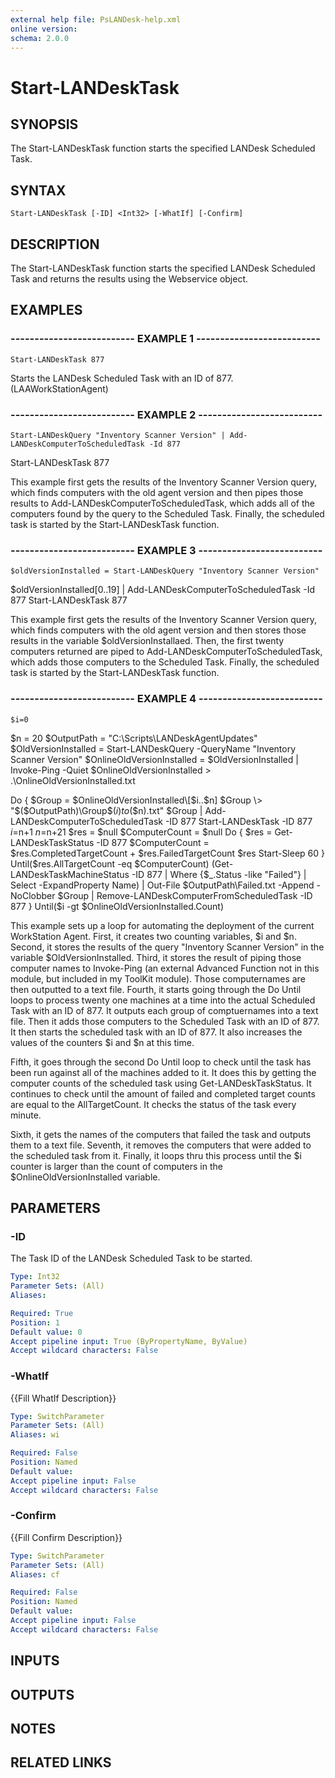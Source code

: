 ```yaml
---
external help file: PsLANDesk-help.xml
online version: 
schema: 2.0.0
---
```


# Start-LANDeskTask
## SYNOPSIS
The Start-LANDeskTask function starts the specified LANDesk Scheduled Task.

## SYNTAX

```
Start-LANDeskTask [-ID] <Int32> [-WhatIf] [-Confirm]
```

## DESCRIPTION
The Start-LANDeskTask function starts the specified LANDesk Scheduled Task and returns the results using the Webservice object.

## EXAMPLES

### -------------------------- EXAMPLE 1 --------------------------
```
Start-LANDeskTask 877
```

Starts the LANDesk Scheduled Task with an ID of 877.
(LAAWorkStationAgent)

### -------------------------- EXAMPLE 2 --------------------------
```
Start-LANDeskQuery "Inventory Scanner Version" | Add-LANDeskComputerToScheduledTask -Id 877
```

Start-LANDeskTask 877

This example first gets the results of the Inventory Scanner Version query, which finds computers with the old agent version and then pipes those
results to Add-LANDeskComputerToScheduledTask, which adds all of the computers found by the query to the Scheduled Task.
Finally, the scheduled task is started by the Start-LANDeskTask function.

### -------------------------- EXAMPLE 3 --------------------------
```
$oldVersionInstalled = Start-LANDeskQuery "Inventory Scanner Version"
```

$oldVersionInstalled\[0..19\] | Add-LANDeskComputerToScheduledTask -Id 877
Start-LANDeskTask 877

This example first gets the results of the Inventory Scanner Version query, which finds computers with the old agent version and then stores those
results in the variable $oldVersionInstallaed.
Then, the first twenty computers returned are piped to Add-LANDeskComputerToScheduledTask, which adds those computers to the Scheduled Task.
Finally, the scheduled task is started by the Start-LANDeskTask function.

### -------------------------- EXAMPLE 4 --------------------------
```
$i=0
```

$n = 20
         $OutputPath = "C:\Scripts\LANDeskAgentUpdates"
$OldVersionInstalled = Start-LANDeskQuery -QueryName "Inventory Scanner Version"
$OnlineOldVersionInstalled = $OldVersionInstalled | Invoke-Ping -Quiet
$OnlineOldVersionInstalled \> .\OnlineOldVersionInstalled.txt

Do
{
	$Group = $OnlineOldVersionInstalled\[$i..$n\]
	$Group \> "$($OutputPath)\Group$($i)to$($n).txt"
	$Group | Add-LANDeskComputerToScheduledTask -ID 877
	Start-LANDeskTask -ID 877
	$i=$n+1
	$n=$n+21
	$res = $null
	$ComputerCount = $null
	Do
	{
	    $res = Get-LANDeskTaskStatus -ID 877
	    $ComputerCount = $res.CompletedTargetCount + $res.FailedTargetCount
	    $res
	    Start-Sleep 60
	}
	Until($res.AllTargetCount -eq $ComputerCount)
	(Get-LANDeskTaskMachineStatus -ID 877 | Where {$_.Status -like "Failed"} | Select -ExpandProperty Name) | Out-File $OutputPath\Failed.txt -Append -NoClobber
	$Group | Remove-LANDeskComputerFromScheduledTask -ID 877
}
Until($i -gt $OnlineOldVersionInstalled.Count)

This example sets up a loop for automating the deployment of the current WorkStation Agent. 
First, it creates two counting variables, $i and $n. 
Second, it stores the results of the query "Inventory Scanner Version" in the variable $OldVersionInstalled. 
Third, it stores the result of piping those computer names to Invoke-Ping (an external Advanced Function not in this module, but included
in my ToolKit module).
Those computernames are then outputted to a text file. 
Fourth, it starts going through the Do Until loops to process twenty one machines at a time into the actual Scheduled Task with an ID
of 877.
It outputs each group of comptuernames into a text file.
Then it adds those computers to the Scheduled Task with an ID of 877.
It then starts the scheduled task with an ID of 877.
It also increases the values of the counters $i and $n at this time.

Fifth, it goes through the second Do Until loop to check until the task has been run against all of the machines added to it.
It does this 
by getting the computer counts of the scheduled task using Get-LANDeskTaskStatus.
It continues to check until the amount of failed and completed target counts
are equal to the AllTargetCount.
It checks the status of the task every minute.

Sixth, it gets the names of the computers that failed the task and outputs them to a text file.
Seventh, it removes the computers that were added to the scheduled task from it.
Finally, it loops thru this process until the $i counter is larger than the count of computers in the $OnlineOldVersionInstalled variable.

## PARAMETERS

### -ID
The Task ID of the LANDesk Scheduled Task to be started.

```yaml
Type: Int32
Parameter Sets: (All)
Aliases: 

Required: True
Position: 1
Default value: 0
Accept pipeline input: True (ByPropertyName, ByValue)
Accept wildcard characters: False
```

### -WhatIf
{{Fill WhatIf Description}}

```yaml
Type: SwitchParameter
Parameter Sets: (All)
Aliases: wi

Required: False
Position: Named
Default value: 
Accept pipeline input: False
Accept wildcard characters: False
```

### -Confirm
{{Fill Confirm Description}}

```yaml
Type: SwitchParameter
Parameter Sets: (All)
Aliases: cf

Required: False
Position: Named
Default value: 
Accept pipeline input: False
Accept wildcard characters: False
```

## INPUTS

## OUTPUTS

## NOTES

## RELATED LINKS


